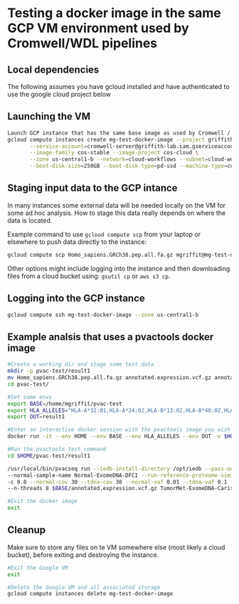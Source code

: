 # Testing a docker image in the same GCP VM environment used by Cromwell/WDL pipelines

## Local dependencies
The following assumes you have gcloud installed and have authenticated to use the google cloud project below


## Launching the VM

```bash
Launch GCP instance that has the same base image as used by Cromwell / Google Life Sciences
gcloud compute instances create mg-test-docker-image --project griffith-lab \
       --service-account=cromwell-server@griffith-lab.iam.gserviceaccount.com --scopes=cloud-platform \
       --image-family cos-stable --image-project cos-cloud \
       --zone us-central1-b --network=cloud-workflows --subnet=cloud-workflows-default \
       --boot-disk-size=250GB --boot-disk-type=pd-ssd --machine-type=custom-8-16384
```
 
## Staging input data to the GCP intance
In many instances some external data will be needed locally on the VM for some ad hoc analysis. How to stage this data really depends on where the data is located.

Example command to use `gcloud compute scp` from your laptop or elsewhere to push data directly to the instance:

```bash
gcloud compute scp Homo_sapiens.GRCh38.pep.all.fa.gz mgriffit@mg-test-docker-image:Homo_sapiens.GRCh38.pep.all.fa.gz --zone us-central1-b
```

Other options might include logging into the instance and then downloading files from a cloud bucket using: `gsutil cp` or `aws s3 cp`.

## Logging into the GCP instance

```bash
gcloud compute ssh mg-test-docker-image --zone us-central1-b
```

## Example analsis that uses a pvactools docker image

```bash
#Create a working dir and stage some test data
mkdir -p pvac-test/result1
mv Homo_sapiens.GRCh38.pep.all.fa.gz annotated.expression.vcf.gz annotated.expression.vcf.gz.tbi phased.vcf.gz phased.vcf.gz.tbi pvac-test/
cd pvac-test/

#Set some envs
export BASE=/home/mgriffit/pvac-test
export HLA_ALLELES="HLA-A*32:01,HLA-A*24:02,HLA-B*13:02,HLA-B*40:02,HLA-C*02:02,HLA-C*06:02,DQA1*01:01,DQA1*05:05,DQB1*03:01,DQB1*05:01,DRB1*01:02,DRB1*11:01"
export OUT=result1

#Enter an interactive docker session with the pvactools image you wish to test
docker run -it --env HOME --env BASE --env HLA_ALLELES --env OUT -v $HOME/:$HOME/ -v $HOME/.config/gcloud:/root/.config/gcloud susannakiwala/pvactools:4.0.4_python3.7_mhcflurry-cmdline /bin/bash

#Run the pvactools test command
cd $HOME/pvac-test/result1

/usr/local/bin/pvacseq run --iedb-install-directory /opt/iedb --pass-only -e1  8,9,10,11 -e2  12,13,14,15,16,17,18 -b 500 --aggregate-inclusion-binding-threshold 1500 \
--normal-sample-name Normal-ExomeDNA-DFCI --run-reference-proteome-similarity --peptide-fasta $BASE/Homo_sapiens.GRCh38.pep.all.fa.gz -m median -d 100 -p $BASE/phased.vcf.gz \
-c 0.0 --normal-cov 30 --tdna-cov 30 --normal-vaf 0.01 --tdna-vaf 0.1 --trna-vaf 0.1 --maximum-transcript-support-level 1 --problematic-amino-acids C --allele-specific-anchors \
--n-threads 8 $BASE/annotated.expression.vcf.gz TumorMet-ExomeDNA-Caris $HLA_ALLELES all $BASE/$OUT 1>$BASE/$OUT/stdout.txt 2>$BASE/$OUT/stderr.txt

#Exit the docker image
exit

```

## Cleanup
Make sure to store any files on te VM somewhere else (most likely a cloud bucket), before exiting and destroying the instance.

```bash
#Exit the Google VM
exit

#Delete the Google VM and all associated storage
gcloud compute instances delete mg-test-docker-image

```

